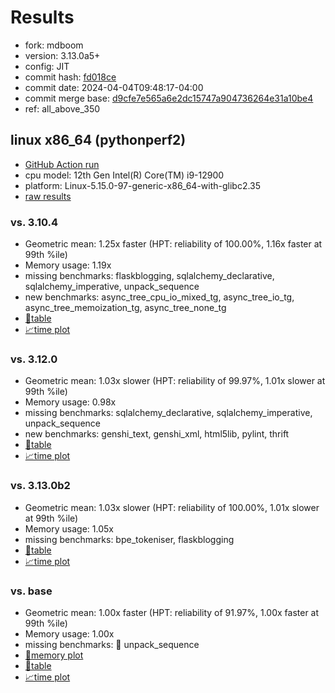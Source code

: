 # Results

- fork: mdboom
- version: 3.13.0a5+
- config: JIT
- commit hash: [fd018ce](https://github.com/mdboom/cpython/commit/fd018ce)
- commit date: 2024-04-04T09:48:17-04:00
- commit merge base: [d9cfe7e565a6e2dc15747a904736264e31a10be4](https://github.com/mdboom/cpython/commit/d9cfe7e565a6e2dc15747a904736264e31a10be4)
- ref: all_above_350

## linux x86_64 (pythonperf2)

- [GitHub Action run](https://github.com/faster-cpython/benchmarking/actions/runs/8556443564)
- cpu model: 12th Gen Intel(R) Core(TM) i9-12900
- platform: Linux-5.15.0-97-generic-x86_64-with-glibc2.35
- [raw results](bm-20240404-pythonperf2-x86_64-mdboom-all_above_350-3.13.0a5%2B-fd018ce.json)

### vs. 3.10.4

- Geometric mean: 1.25x faster (HPT: reliability of 100.00%, 1.16x faster at 99th %ile)
- Memory usage: 1.19x
- missing benchmarks: flaskblogging, sqlalchemy_declarative, sqlalchemy_imperative, unpack_sequence
- new benchmarks: async_tree_cpu_io_mixed_tg, async_tree_io_tg, async_tree_memoization_tg, async_tree_none_tg
- [📄table](bm-20240404-pythonperf2-x86_64-mdboom-all_above_350-3.13.0a5%2B-fd018ce-vs-3.10.4.md)
- [📈time plot](bm-20240404-pythonperf2-x86_64-mdboom-all_above_350-3.13.0a5%2B-fd018ce-vs-3.10.4.svg)

### vs. 3.12.0

- Geometric mean: 1.03x slower (HPT: reliability of 99.97%, 1.01x slower at 99th %ile)
- Memory usage: 0.98x
- missing benchmarks: sqlalchemy_declarative, sqlalchemy_imperative, unpack_sequence
- new benchmarks: genshi_text, genshi_xml, html5lib, pylint, thrift
- [📄table](bm-20240404-pythonperf2-x86_64-mdboom-all_above_350-3.13.0a5%2B-fd018ce-vs-3.12.0.md)
- [📈time plot](bm-20240404-pythonperf2-x86_64-mdboom-all_above_350-3.13.0a5%2B-fd018ce-vs-3.12.0.svg)

### vs. 3.13.0b2

- Geometric mean: 1.03x slower (HPT: reliability of 100.00%, 1.01x slower at 99th %ile)
- Memory usage: 1.05x
- missing benchmarks: bpe_tokeniser, flaskblogging
- [📄table](bm-20240404-pythonperf2-x86_64-mdboom-all_above_350-3.13.0a5%2B-fd018ce-vs-3.13.0b2.md)
- [📈time plot](bm-20240404-pythonperf2-x86_64-mdboom-all_above_350-3.13.0a5%2B-fd018ce-vs-3.13.0b2.svg)

### vs. base

- Geometric mean: 1.00x faster (HPT: reliability of 91.97%, 1.00x faster at 99th %ile)
- Memory usage: 1.00x
- missing benchmarks: 🔴 unpack_sequence
- [🧠memory plot](bm-20240404-pythonperf2-x86_64-mdboom-all_above_350-3.13.0a5%2B-fd018ce-vs-base-mem.svg)
- [📄table](bm-20240404-pythonperf2-x86_64-mdboom-all_above_350-3.13.0a5%2B-fd018ce-vs-base.md)
- [📈time plot](bm-20240404-pythonperf2-x86_64-mdboom-all_above_350-3.13.0a5%2B-fd018ce-vs-base.svg)

